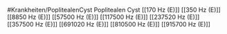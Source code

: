 #Krankheiten/PoplitealenCyst
Poplitealen Cyst
[[170 Hz (E)]]
[[350 Hz (E)]]
[[8850 Hz (E)]]
[[57500 Hz (E)]]
[[117500 Hz (E)]]
[[237520 Hz (E)]]
[[357500 Hz (E)]]
[[691020 Hz (E)]]
[[810500 Hz (E)]]
[[915700 Hz (E)]]